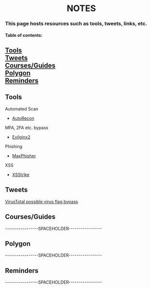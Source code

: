 <h1 align="center">NOTES</h1>

### This page hosts resources such as tools, tweets, links, etc.


#### Table of contents:
[Tools](#toolsIndex)<br/>
[Tweets](#twIndex)<br/>
[Courses/Guides](#coIndex)<br/>
[Polygon](#poIndex)<br/>
[Reminders](#remIndex)
-----

Tools
-----
<a name="toolsIndex"></a>

Automated Scan<br/>
- [AutoRecon](https://github.com/Tib3rius/AutoRecon)<br/>

MFA, 2FA etc. bypass<br/>
- [Evilginx2](https://m0chan.github.io/2019/07/26/Bypassing-2FA-For-Fun-With-Evilginx2.html)<br/>

Phishing<br/>
- [MaxPhisher](https://github.com/KasRoudra/MaxPhisher)<br/>

XSS<br/>
- [XSStrike](https://github.com/s0md3v/XSStrike)<br/>

Tweets
------
<a name="twIndex"></a>
[VirusTotal possible virus flag bypass](https://twitter.com/Alh4zr3d/status/1610291517792321536)

Courses/Guides
--------------
<a name="coIndex"></a>

-----------------SPACEHOLDER-----------------

Polygon
-------
<a name="poIndex"></a>

-----------------SPACEHOLDER-----------------

Reminders
---------
<a name="remIndex"></a>

-----------------SPACEHOLDER-----------------
